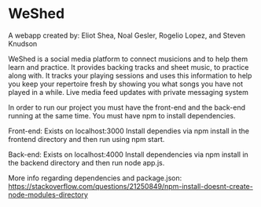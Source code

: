 # WeShed

A webapp created by: Eliot Shea, Noal Gesler, Rogelio Lopez, and Steven Knudson

WeShed is a social media platform to connect musicions and to help them learn and practice. It provides backing tracks and sheet music, to practice along with. It tracks your playing sessions and uses this information to help you keep your repertoire fresh by showing you what songs you have not played in a while. Live media feed updates with private messaging system

In order to run our project you must have the front-end and the back-end running at the same time.
You must have npm to install dependencies.

Front-end: Exists on localhost:3000
Install dependies via npm install in the frontend directory and then run using npm start.

Back-end: Exists on localhost:4000
Install dependencies via npm install in the backend directory and then run node app.js.

More info regarding dependencies and package.json:
https://stackoverflow.com/questions/21250849/npm-install-doesnt-create-node-modules-directory
